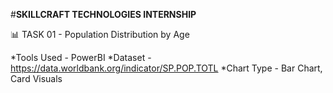 #****SKILLCRAFT TECHNOLOGIES INTERNSHIP**** 
 
 📊 TASK 01 - Population Distribution by Age

 *Tools Used - PowerBI
 *Dataset - https://data.worldbank.org/indicator/SP.POP.TOTL
 *Chart Type - Bar Chart, Card Visuals
